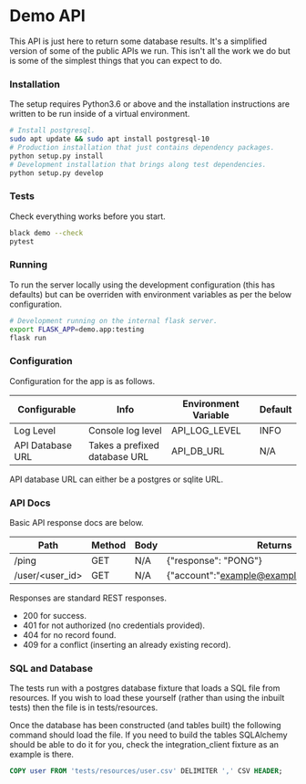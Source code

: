 # Demo API

This API is just here to return some database results.  It's a simplified
version of some of the public APIs we run.  This isn't all the work we do
but is some of the simplest things that you can expect to do.


### Installation

The setup requires Python3.6 or above and the installation instructions are
written to be run inside of a virtual environment.

```sh
# Install postgresql.
sudo apt update && sudo apt install postgresql-10
# Production installation that just contains dependency packages.
python setup.py install
# Development installation that brings along test dependencies.
python setup.py develop
```

### Tests

Check everything works before you start.

```sh
black demo --check
pytest
```


### Running

To run the server locally using the development configuration (this has defaults)
but can be overriden with environment variables as per the below configuration.

```sh
# Development running on the internal flask server.
export FLASK_APP=demo.app:testing
flask run
```


### Configuration

Configuration for the app is as follows.

| Configurable     | Info                          | Environment Variable | Default |
|------------------|-------------------------------|----------------------|---------|
| Log Level        | Console log level             | API_LOG_LEVEL        | INFO    |
| API Database URL | Takes a prefixed database URL | API_DB_URL           | N/A     |

API database URL can either be a postgres or sqlite URL.


### API Docs

Basic API response docs are below.

| Path            | Method | Body | Returns                                         |
|-----------------|--------|------|-------------------------------------------------|
| /ping           | GET    | N/A  | {"response": "PONG"}                            |
| /user/<user_id> | GET    | N/A  | {"account":"example@example.org","active":true} |

Responses are standard REST responses.

- 200 for success.
- 401 for not authorized (no credentials provided).
- 404 for no record found.
- 409 for a conflict (inserting an already existing record).


### SQL and Database

The tests run with a postgres database fixture that loads a SQL file from
resources.  If you wish to load these yourself (rather than using the inbuilt tests)
then the file is in tests/resources.

Once the database has been constructed (and tables built) the following command should
load the file.  If you need to build the tables SQLAlchemy should be able to do it for
you, check the integration_client fixture as an example is there.

```sql
COPY user FROM 'tests/resources/user.csv' DELIMITER ',' CSV HEADER;
```

